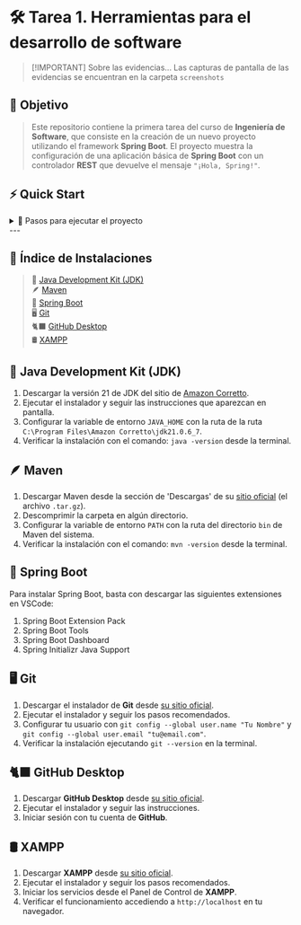 # 🛠️ Tarea 1. Herramientas para el desarrollo de software

> [!IMPORTANT] Sobre las evidencias...
> Las capturas de pantalla de las evidencias se encuentran en la carpeta `screenshots`

## 🎯 Objetivo

> Este repositorio contiene la primera tarea del curso de **Ingeniería de Software**, que consiste en la creación de un nuevo proyecto utilizando el framework **Spring Boot**. 
> El proyecto muestra la configuración de una aplicación básica de **Spring Boot** con un controlador **REST** que devuelve el mensaje `"¡Hola, Spring!"`.

## ⚡ Quick Start

<details>
  <summary>👣 Pasos para ejecutar el proyecto</summary>
Para ejecutar el proyecto:

1. **Clona el repositorio** desde GitHub:

```sh
git clone https://github.com/JohannTF/hola-spring-6IV3.git
```

2. Accede a la carpeta del proyecto:
``` sh
cd hola-spring-6IV3
```

3. Asegurarse de tener Java JDK y Maven instalados.
``` sh
java -version
mvn -version
```

4. Ejecuta el siguiente comando para iniciar la aplicación:
``` sh
mvn spring-boot:run
```
5. Una vez que la aplicación inicie, acceder desde el navegador a la ruta:
> http://localhost:8081/

</details>
---

## 📌 Índice de Instalaciones

> 🍵 [Java Development Kit (JDK)](#-java-development-kit-jdk)  
> 🪶 [Maven](#-maven)  
> 🌱 [Spring Boot](#-spring-boot)  
> 🖥️ [Git](#-git)  
> 🐈‍⬛ [GitHub Desktop](#-github-desktop)  
> 🛢️ [XAMPP](#-xampp)  

## 🍵 Java Development Kit (JDK)
1. Descargar la versión 21 de JDK del sitio de [Amazon Corretto](https://docs.aws.amazon.com/corretto/latest/corretto-21-ug/downloads-list.html).
2. Ejecutar el instalador y seguir las instrucciones que aparezcan en pantalla.
3. Configurar la variable de entorno `JAVA_HOME` con la ruta de la ruta `C:\Program Files\Amazon Corretto\jdk21.0.6_7`.
4. Verificar la instalación con el comando: `java -version` desde la terminal.

## 🪶 Maven 
1. Descargar Maven desde la sección de 'Descargas' de su [sitio oficial](https://maven.apache.org/download.cgi) (el archivo `.tar.gz`).
2. Descomprimir la carpeta en algún directorio.
3. Configurar la variable de entorno `PATH` con la ruta del directorio `bin` de Maven del sistema.
4. Verificar la instalación con el comando: `mvn -version` desde la terminal.

## 🌱 Spring Boot
Para instalar Spring Boot, basta con descargar las siguientes extensiones en VSCode:
1. Spring Boot Extension Pack
2. Spring Boot Tools
3. Spring Boot Dashboard
4. Spring Initializr Java Support

## 🖥️ Git
1. Descargar el instalador de **Git** desde [su sitio oficial](https://git-scm.com/downloads).
2. Ejecutar el instalador y seguir los pasos recomendados.
3. Configurar tu usuario con `git config --global user.name "Tu Nombre"` y `git config --global user.email "tu@email.com"`.
4. Verificar la instalación ejecutando `git --version` en la terminal.

## 🐈‍⬛ GitHub Desktop
1. Descargar **GitHub Desktop** desde [su sitio oficial](https://desktop.github.com/).
2. Ejecutar el instalador y seguir las instrucciones.
3. Iniciar sesión con tu cuenta de **GitHub**.

## 🛢️ XAMPP
1. Descargar **XAMPP** desde [su sitio oficial](https://www.apachefriends.org/es/index.html).
2. Ejecutar el instalador y seguir los pasos recomendados.
3. Iniciar los servicios desde el Panel de Control de **XAMPP**.
4. Verificar el funcionamiento accediendo a `http://localhost` en tu navegador.